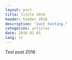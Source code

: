 ```yaml
---
layout: post
title: titolo 2016
header: header 2016
description: "Just testing."
categories: articles
date: 2016-01-01
lang: it
---
```


Test post 2016
